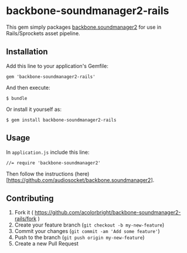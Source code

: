 # backbone-soundmanager2-rails

This gem simply packages [backbone.soundmanager2](https://github.com/audiosocket/backbone.soundmanager2)
for use in Rails/Sprockets asset pipeline.


## Installation

Add this line to your application's Gemfile:

    gem 'backbone-soundmanager2-rails'

And then execute:

    $ bundle

Or install it yourself as:

    $ gem install backbone-soundmanager2-rails


## Usage

In `application.js` include this line:

    //= require 'backbone-soundmanager2'

Then follow the instructions (here)[https://github.com/audiosocket/backbone.soundmanager2].


## Contributing

1. Fork it ( https://github.com/acolorbright/backbone-soundmanager2-rails/fork )
2. Create your feature branch (`git checkout -b my-new-feature`)
3. Commit your changes (`git commit -am 'Add some feature'`)
4. Push to the branch (`git push origin my-new-feature`)
5. Create a new Pull Request
